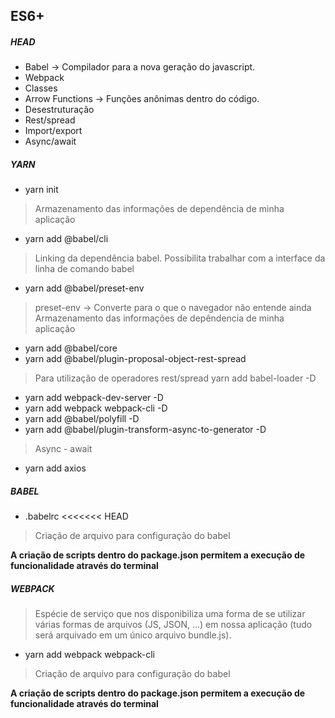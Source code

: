 ## ES6+

##### HEAD
* Babel  -> Compilador para a nova geração do javascript.
* Webpack
* Classes
* Arrow Functions -> Funções anônimas dentro do código.
* Desestruturação
* Rest/spread
* Import/export
* Async/await


##### YARN
- yarn init
> Armazenamento das informações de dependência de minha aplicação
- yarn add @babel/cli
> Linking da dependência babel. Possibilita trabalhar com a interface da linha de comando babel
- yarn add @babel/preset-env
> preset-env -> Converte para o que o navegador não entende ainda
> Armazenamento das informações de depêndencia de minha aplicação
- yarn add @babel/core
- yarn add @babel/plugin-proposal-object-rest-spread
> Para utilização de operadores rest/spread
> yarn add babel-loader -D
- yarn add webpack-dev-server -D
- yarn add webpack webpack-cli -D
- yarn add @babel/polyfill -D
- yarn add @babel/plugin-transform-async-to-generator -D
> Async - await
- yarn add axios


##### BABEL
- .babelrc
<<<<<<< HEAD
> Criação de arquivo para configuração do babel


**A criação de scripts dentro do package.json permitem a execução de funcionalidade através do terminal**

##### WEBPACK

> Espécie de serviço que nos disponibiliza uma forma de se utilizar várias formas de arquivos (JS, JSON, ...) em nossa aplicação (tudo será arquivado em um único arquivo bundle.js).
- yarn add webpack webpack-cli
> Criação de arquivo para configuração do babel


**A criação de scripts dentro do package.json permitem a execução de funcionalidade através do terminal**
